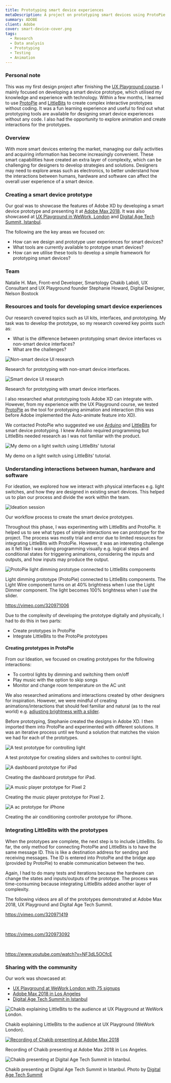 ```yaml
---
title: Prototyping smart device experiences
metaDescription: A project on prototyping smart devices using ProtoPie and LittleBits. This was showcased in Adobe Max 2018, UX Playground and Digital Age Summit.
summary: ADOBE
client: Adobe
cover: smart-device-cover.png
tags:
  - Research
  - Data analysis
  - Prototyping
  - Testing
  - Animation
---
```


### Personal note

This was my first design project after finishing the [UX Playground course](https://www.meetup.com/ux-playground-the-user-experience-meetup/events/241328389/). I mainly focused on developing a smart device prototype, which utilised my knowledge and experience with technology. Within a few months, I learned to use [ProtoPie](https://www.ProtoPie.io/) and [LittleBits](https://sphero.com/collections/all/family_LittleBits) to create complex interactive prototypes without coding. It was a fun learning experience and useful to find out what prototyping tools are available for designing smart device experiences without any code. I also had the opportunity to explore animation and create interactions for the prototypes.

### Overview

With more smart devices entering the market, managing our daily activities and acquiring information has become increasingly convenient. These smart capabilities have created an extra layer of complexity, which can be challenging for designers to develop strategies and solutions. Designers may need to explore areas such as electronics, to better understand how the interactions between humans, hardware and software can affect the overall user experience of a smart device.

### Creating a smart device prototype

Our goal was to showcase the features of Adobe XD by developing a smart device prototype and presenting it at [Adobe Max 2018](https://2018.max.adobe.com/sessions/max-online/#24803). It was also showcased at [UX Playground in WeWork, London](https://www.meetup.com/UX-Playground-The-User-Experience-Meetup-for-Londoners/events/254440446/) and [Digital Age Tech Summit, Istanbul](https://digitalagesummit.com/en/schedule/the-smartest-kid-on-the-block-designing-and-prototyping-smart-device-experiences/).

The following are the key areas we focused on:

- How can we design and prototype user experiences for smart devices?
- What tools are currently available to prototype smart devices?
- How can we utilise these tools to develop a simple framework for prototyping smart devices?

### Team

Natalie H. Man, Front-end Developer, Smartology
Chakib Labidi, UX Consultant and UX Playground founder
Stephanie Howard, Digital Designer, Nelson Bostock

### Resources and tools for developing smart device experiences

Our research covered topics such as UI kits, interfaces, and prototyping. My task was to develop the prototype, so my research covered key points such as:

- What is the difference between prototyping smart device interfaces vs non-smart device interfaces?
- What are the challenges?

![Non-smart device UI research](/static/img/smart-device/non-smart-ui-research.png) <figcaption>Research for prototyping with non-smart device interfaces.</figcaption>

![Smart device UI research](/static/img/smart-device/smart-ui-research.png) <figcaption>Research for prototyping with smart device interfaces.</figcaption>

I also researched what prototyping tools Adobe XD can integrate with. However, from my experience with the UX Playground course, we tested [ProtoPie](https://www.ProtoPie.io/) as the tool for prototyping animation and interaction (this was before Adobe implemented the Auto-animate feature into XD).

We contacted ProtoPie who suggested we use [Arduino](https://blog.ProtoPie.io/arduino-prototyping-with-ProtoPie-7932ececfec5) and [LittleBits](https://www.youtube.com/watch?v=Iv25TVsOHdU) for smart device prototyping. I knew Arduino required programming but LittleBits needed research as I was not familiar with the product.

![My demo on a light switch using LittleBits' tutorial](/static/img/smart-device/LittleBits-experiment.png) <figcaption>My demo on a light switch using LittleBits' tutorial.</figcaption>

### Understanding interactions between human, hardware and software

For ideation, we explored how we interact with physical interfaces e.g. light switches, and how they are designed in existing smart devices. This helped us to plan our process and divide the work within the team.

![Ideation session](/static/img/smart-device/our-process.png) <figcaption>Our workflow process to create the smart device prototypes.</figcaption>

Throughout this phase, I was experimenting with LittleBits and ProtoPie. It helped us to see what types of simple interactions we can prototype for the project. The process was mostly trial and error due to limited resources for integrating LittleBits with ProtoPie. However, it was an interesting challenge as it felt like I was doing programming visually e.g. logical steps and conditional states for triggering animations, considering the inputs and outputs, and how inputs may produce the output.

![ProtoPie light dimming prototype connected to LittleBits components](/static/img/smart-device/littlebits-protopie-light-prototype.webp) <figcaption>Light dimming prototype (ProtoPie) connected to LittleBits components. The Light Wire component turns on at 40% brightness when I use the Light Dimmer component. The light becomes 100% brightness when I use the slider.</figcaption>

https://vimeo.com/320971006

Due to the complexity of developing the prototype digitally and physically, I had to do this in two parts:

- Create prototypes in ProtoPie
- Integrate LittleBits to the ProtoPie prototypes

#### Creating prototypes in ProtoPie

From our Ideation, we focused on creating prototypes for the following interactions:

- To control lights by dimming and switching them on/off
- Play music with the option to skip songs
- Monitor and change room temperature on the AC unit

We also researched animations and interactions created by other designers for inspiration. However, we were mindful of creating animations/interactions that should feel familiar and natural (as to the real world) e.g. [adjusting brightness with a slider](https://dribbble.com/shots/3572111-Adjust-the-brightness-level-Principle-working-file%E2%80%9D).

Before prototyping, Stephanie created the designs in Adobe XD. I then imported them into ProtoPie and experimented with different solutions. It was an iterative process until we found a solution that matches the vision we had for each of the prototypes.

![A test prototype for controlling light](/static/img/smart-device/light-switch-prototype.png) <figcaption>A test prototype for creating sliders and switches to control light.</figcaption>

![A dashboard prototype for iPad](/static/img/smart-device/dashboard-ipad-prototype.png) <figcaption>Creating the dashboard prototype for iPad.</figcaption>

![A music player prototype for Pixel 2](/static/img/smart-device/musicplayer-pixel2-prototype.png) <figcaption>Creating the music player prototype for Pixel 2.</figcaption>

![A ac prototype for iPhone](/static/img/smart-device/ac-iphone-prototype.png) <figcaption>Creating the air conditioning controller prototype for iPhone.</figcaption>

### Integrating LittleBits with the prototypes

When the prototypes are complete, the next step is to include LittleBits. So far, the only method for connecting ProtoPie and LittleBits is to have the same message ID. This is like a destination address for sending and receiving messages. The ID is entered into ProtoPie and the bridge app (provided by ProtoPie) to enable communication between the two.

Again, I had to do many tests and iterations because the hardware can change the states and inputs/outputs of the prototype. The process was time-consuming because integrating LittleBits added another layer of complexity.

The following videos are all of the prototypes demonstrated at Adobe Max 2018, UX Playground and Digital Age Tech Summit.

https://vimeo.com/320971419

<br/>     

https://vimeo.com/320973092

<br/> 

https://www.youtube.com/watch?v=NF3dL5OCfcE

### Sharing with the community

Our work was showcased at:

- [UX Playground at WeWork London with 75 signups](https://www.meetup.com/UX-Playground-The-User-Experience-Meetup-for-Londoners/events/254440446/)
- [Adobe Max 2018 in Los Angeles](https://2018.max.adobe.com/sessions/max-online/#24803)
- [Digital Age Tech Summit in Istanbul](https://digitalagesummit.com/en/schedule/the-smartest-kid-on-the-block-designing-and-prototyping-smart-device-experiences/)

![Chakib explaining LittleBits to the audience at UX Playground at WeWork London.](/static/img/smart-device/ux-playground.png) <figcaption>Chakib explaining LittleBits to the audience at UX Playground (WeWork London).</figcaption>

[![Recording of Chakib presenting at Adobe Max 2018](/static/img/smart-device/adobe-max-2018.png)](https://2018.max.adobe.com/sessions/max-online/#24803 "Adobe Max 2018") <figcaption>Recording of Chakib presenting at Adobe Max 2018 in Los Angeles.</figcaption>

![Chakib presenting at Digital Age Tech Summit in Istanbul.](/static/img/smart-device/digital-age-tech-summit.png) <figcaption>Chakib presenting at Digital Age Tech Summit in Istanbul. Photo by [Digital Age Tech Summit](https://digitalagesummit.com/en/galeri/) </figcaption>